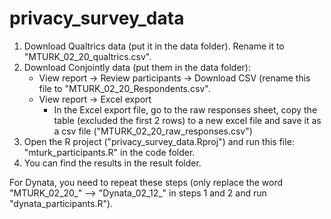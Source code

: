 # privacy_survey_data

1. Download Qualtrics data (put it in the data folder). Rename it to "MTURK_02_20_qualtrics.csv".
2. Download Conjointly data (put them in the data folder):
	* View report -> Review participants -> Download CSV (rename this file to "MTURK_02_20_Respondents.csv".
	* View report -> Excel export 
		- In the Excel export file, go to the raw responses sheet, copy the table (excluded the first 2 rows) to a new excel file and save it as a csv file ("MTURK_02_20_raw_responses.csv")
3. Open the R project ("privacy_survey_data.Rproj") and run this file: "mturk_participants.R" in the code folder.
4. You can find the results in the result folder.


For Dynata, you need to repeat these steps (only replace the word "MTURK_02_20_" --> "Dynata_02_12_" in steps 1 and 2 and run "dynata_participants.R").
